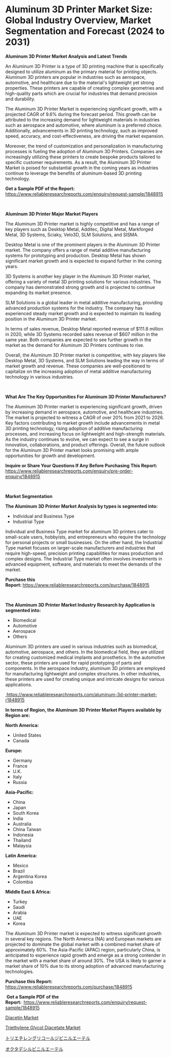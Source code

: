 <p><h1>Aluminum 3D Printer Market Size: Global Industry Overview, Market Segmentation and Forecast (2024 to 2031)</h1></p><p><strong>Aluminum 3D Printer Market Analysis and Latest Trends</strong></p>
<p><p>An Aluminum 3D Printer is a type of 3D printing machine that is specifically designed to utilize aluminum as the primary material for printing objects. Aluminum 3D printers are popular in industries such as aerospace, automotive, and healthcare due to the material's lightweight yet strong properties. These printers are capable of creating complex geometries and high-quality parts which are crucial for industries that demand precision and durability.</p><p>The Aluminum 3D Printer Market is experiencing significant growth, with a projected CAGR of 9.6% during the forecast period. This growth can be attributed to the increasing demand for lightweight materials in industries such as aerospace and automotive, where aluminum is a preferred choice. Additionally, advancements in 3D printing technology, such as improved speed, accuracy, and cost-effectiveness, are driving the market expansion.</p><p>Moreover, the trend of customization and personalization in manufacturing processes is fueling the adoption of Aluminum 3D Printers. Companies are increasingly utilizing these printers to create bespoke products tailored to specific customer requirements. As a result, the Aluminum 3D Printer Market is poised for substantial growth in the coming years as industries continue to leverage the benefits of aluminum-based 3D printing technology.</p></p>
<p><strong>Get a Sample PDF of the Report:&nbsp;</strong> <a href="https://www.reliableresearchreports.com/enquiry/request-sample/1848915">https://www.reliableresearchreports.com/enquiry/request-sample/1848915</a></p>
<p>&nbsp;</p>
<p><strong>Aluminum 3D Printer Major Market Players</strong></p>
<p><p>The Aluminum 3D Printer market is highly competitive and has a range of key players such as Desktop Metal, Additec, Digital Metal, Markforged Metal, 3D Systems, Sciaky, Velo3D, SLM Solutions, and SISMA. </p><p>Desktop Metal is one of the prominent players in the Aluminum 3D Printer market. The company offers a range of metal additive manufacturing systems for prototyping and production. Desktop Metal has shown significant market growth and is expected to expand further in the coming years. </p><p>3D Systems is another key player in the Aluminum 3D Printer market, offering a variety of metal 3D printing solutions for various industries. The company has demonstrated strong growth and is projected to continue expanding its market presence.</p><p>SLM Solutions is a global leader in metal additive manufacturing, providing advanced production systems for the industry. The company has experienced steady market growth and is expected to maintain its leading position in the Aluminum 3D Printer market.</p><p>In terms of sales revenue, Desktop Metal reported revenue of $111.8 million in 2020, while 3D Systems recorded sales revenue of $607 million in the same year. Both companies are expected to see further growth in the market as the demand for Aluminum 3D Printers continues to rise.</p><p>Overall, the Aluminum 3D Printer market is competitive, with key players like Desktop Metal, 3D Systems, and SLM Solutions leading the way in terms of market growth and revenue. These companies are well-positioned to capitalize on the increasing adoption of metal additive manufacturing technology in various industries.</p></p>
<p>&nbsp;</p>
<p><strong>What Are The Key Opportunities For Aluminum 3D Printer Manufacturers?</strong></p>
<p><p>The Aluminum 3D Printer market is experiencing significant growth, driven by increasing demand in aerospace, automotive, and healthcare industries. The market is projected to witness a CAGR of over 20% from 2021 to 2026. Key factors contributing to market growth include advancements in metal 3D printing technology, rising adoption of additive manufacturing processes, and increasing focus on lightweight and high-strength materials. As the industry continues to evolve, we can expect to see a surge in innovation, collaborations, and product offerings. Overall, the future outlook for the Aluminum 3D Printer market looks promising with ample opportunities for growth and development.</p></p>
<p><strong>Inquire or Share Your Questions If Any Before Purchasing This Report:</strong> <a href="https://www.reliableresearchreports.com/enquiry/pre-order-enquiry/1848915">https://www.reliableresearchreports.com/enquiry/pre-order-enquiry/1848915</a></p>
<p>&nbsp;</p>
<p><strong>Market Segmentation</strong></p>
<p><strong>The Aluminum 3D Printer Market Analysis by types is segmented into:</strong></p>
<p><ul><li>Individual and Business Type</li><li>Industrial Type</li></ul></p>
<p><p>Individual and Business Type market for aluminum 3D printers cater to small-scale users, hobbyists, and entrepreneurs who require the technology for personal projects or small businesses. On the other hand, the Industrial Type market focuses on larger-scale manufacturers and industries that require high-speed, precision printing capabilities for mass production and complex designs. The Industrial Type market often involves investments in advanced equipment, software, and materials to meet the demands of the market.</p></p>
<p><strong>Purchase this Report:&nbsp;</strong><a href="https://www.reliableresearchreports.com/purchase/1848915">https://www.reliableresearchreports.com/purchase/1848915</a></p>
<p>&nbsp;</p>
<p><strong>The Aluminum 3D Printer Market Industry Research by Application is segmented into:</strong></p>
<p><ul><li>Biomedical</li><li>Automotive</li><li>Aerospace</li><li>Others</li></ul></p>
<p><p>Aluminum 3D printers are used in various industries such as biomedical, automotive, aerospace, and others. In the biomedical field, they are utilized for creating customized medical implants and prosthetics. In the automotive sector, these printers are used for rapid prototyping of parts and components. In the aerospace industry, aluminum 3D printers are employed for manufacturing lightweight and complex structures. In other industries, these printers are used for creating unique and intricate designs for various applications.</p></p>
<p><a href="https://www.reliableresearchreports.com/aluminum-3d-printer-market-r1848915">&nbsp;https://www.reliableresearchreports.com/aluminum-3d-printer-market-r1848915</a></p>
<p><strong>In terms of Region, the Aluminum 3D Printer Market Players available by Region are:</strong></p>
<p>
    <p> <strong> North America: </strong>
        <ul>
            <li>United States</li>
            <li>Canada</li>
        </ul>
        </p> 
    <p> <strong> Europe: </strong>
        <ul>
            <li>Germany</li>
            <li>France</li>
            <li>U.K.</li>
            <li>Italy</li>
            <li>Russia</li>
        </ul>
        </p> 
    <p> <strong> Asia-Pacific: </strong>
        <ul>
            <li>China</li>
            <li>Japan</li>
            <li>South Korea</li>
            <li>India</li>
            <li>Australia</li>
            <li>China Taiwan</li>
            <li>Indonesia</li>
            <li>Thailand</li>
            <li>Malaysia</li>
        </ul>
        </p> 
    <p> <strong> Latin America: </strong>
        <ul>
            <li>Mexico</li>
            <li>Brazil</li>
            <li>Argentina Korea</li>
            <li>Colombia</li>
        </ul>
        </p> 
    <p> <strong> Middle East & Africa: </strong>
        <ul>
            <li>Turkey</li>
            <li>Saudi</li>
            <li>Arabia</li>
            <li>UAE</li>
            <li>Korea</li>
        </ul>
    </p>
    </p>
<p><p>The Aluminum 3D Printer market is expected to witness significant growth in several key regions. The North America (NA) and European markets are projected to dominate the global market with a combined market share of approximately 60%. The Asia-Pacific (APAC) region, particularly China, is anticipated to experience rapid growth and emerge as a strong contender in the market with a market share of around 30%. The USA is likely to garner a market share of 10% due to its strong adoption of advanced manufacturing technologies.</p></p>
<p><strong>Purchase this Report: </strong><a href="https://www.reliableresearchreports.com/purchase/1848915">https://www.reliableresearchreports.com/purchase/1848915</a></p>
<p>&nbsp;<strong>Get a Sample PDF of the Report:&nbsp;&nbsp;</strong><a href="https://www.reliableresearchreports.com/enquiry/request-sample/1848915">https://www.reliableresearchreports.com/enquiry/request-sample/1848915</a></p>
<p><strong></strong></p>
<p><p><a href="https://issuu.com/reportprime-2/docs/diacetin-market-size-2030.pptx">Diacetin Market</a></p><p><a href="https://issuu.com/reportprime-2/docs/triethylene-glycol-diacetate-market-size-2030.pptx">Triethylene Glycol Diacetate Market</a></p><p><a href="https://github.com/moulafa/Market-Research-Report-List-1/blob/main/966605636685.md">トリエチレングリコールジビニルエーテル</a></p><p><a href="https://github.com/nxboeu02965442/Market-Research-Report-List-1/blob/main/270861236684.md">オクタデシルビニルエーテル</a></p></p>